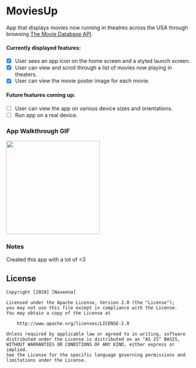 # MoviesUp
App that displays movies now running in theatres across the USA through browsing [The Movie Database API](http://docs.themoviedb.apiary.io/#).

#### Currently displayed features:
- [x] User sees an app icon on the home screen and a styled launch screen.
- [x] User can view and scroll through a list of movies now playing in theaters.
- [x] User can view the movie poster image for each movie.

#### Future features coming up:
- [ ] User can view the app on various device sizes and orientations.
- [ ] Run app on a real device.

### App Walkthrough GIF
<img src="https://media.giphy.com/media/KHQCzBb5jKccwM5qv1/giphy.gif" width=250><br>

### Notes
Created this app with a lot of <3

## License

    Copyright [2020] [Naveena]

    Licensed under the Apache License, Version 2.0 (the "License");
    you may not use this file except in compliance with the License.
    You may obtain a copy of the License at

        http://www.apache.org/licenses/LICENSE-2.0

    Unless required by applicable law or agreed to in writing, software
    distributed under the License is distributed on an "AS IS" BASIS,
    WITHOUT WARRANTIES OR CONDITIONS OF ANY KIND, either express or implied.
    See the License for the specific language governing permissions and
    limitations under the License.
